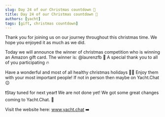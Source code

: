 ```yaml
---
slug: Day 24 of our Christmas countdown 🎄
title: Day 24 of our Christmas countdown 🎄
authors: [yacht]
tags: [gift, christmas countdown]
---
```


Thank you for joining us on our journey throughout this christmas time.
We hope you enjoyed it as much as we did.

Today we will announce the winner of christmas competition who is winning an Amazon gift card.
The winner is: @laurenzfb 🥳
A special thank you to all of you participating 🔥

Have a wonderful and most of all healthy christmas holidays 🎄😎
Enjoy them with your most important people! If not in person then maybe on Yacht.Chat 😉

❗️Stay tuned for next year❗️
We are not done yet! We got some great changes coming to Yacht.Chat. 🚀

Visit the website here: www.yacht.chat ➡️
